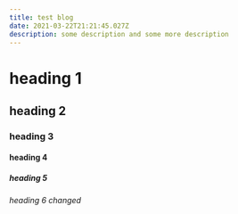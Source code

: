```yaml
---
title: test blog
date: 2021-03-22T21:21:45.027Z
description: some description and some more description
---
```

# heading 1
## heading 2
### heading 3
#### heading 4
##### heading 5
###### heading 6 changed